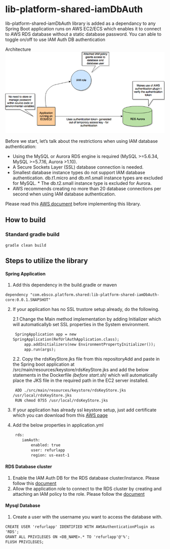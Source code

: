# lib-platform-shared-iamDbAuth

lib-platform-shared-iamDbAuth library is added as a dependancy to any Spring Boot application runs on AWS EC2/ECS which enables it to connect to AWS RDS database without a static database password.
You can able to toggle on/off to use IAM Auth DB authentication


Architecture 
![alt text](https://github.com/jshanm/lib-platform-shared-iamDbAuth/blob/master/src/main/resources/META-INF/Architecture.png "Architecture")


Before we start, let’s talk about the restrictions when using IAM database authentication:

* Using the MySQL or Aurora RDS engine is required (MySQL >=5.6.34, MySQL >=5.7.16, Aurora >1.10).
* A Secure Sockets Layer (SSL) database connection is needed.
* Smallest database instance types do not support IAM database authentication. db.t1.micro and db.m1.small instance types are excluded for MySQL. * The db.t2.small instance type is excluded for Aurora.
* AWS recommends creating no more than 20 database connections per second when using IAM database authentication.

Please read this [AWS document](https://docs.aws.amazon.com/AmazonRDS/latest/UserGuide/UsingWithRDS.IAMDBAuth.html#UsingWithRDS.IAMDBAuth.ConnectionsPerSecond) before implementing this library.


## How to build
### Standard gradle build
```
gradle clean build
```
## Steps to utilize the library
#### Spring Application
1. Add this dependency in the build.gradle or maven
```
dependency "com.ebsco.platform.shared:lib-platform-shared-iamDbAuth-core:0.0.1.SNAPSHOT"
```
2. If your application has no SSL trustore setup already, do the following.

    2.1 Change the Main method implementation by adding Initializer which will automaticallyb set SSL properties in the System environment.
        
        SpringApplication app = new SpringApplication(RefUrlAuthApplication.class);
            app.addInitializers(new EnvironmentPropertyInitializer());
            app.run(args);
        
    2.2. Copy the rdsKeyStore.jks file from this repositoryAdd  and paste in the Spring boot application at /src/main/resources/keystore/rdsKeyStore.jks and add the below statements in the Dockerfile *(before start.sh)* which will automatically place the JKS file in the required path in the EC2 server installed.

        ADD ./src/main/resources/keystore/rdsKeyStore.jks /usr/local/rdsKeyStore.jks
        RUN chmod 0755 /usr/local/rdsKeyStore.jks

3. If your application has already ssl keystore setup, just add certificate which you can download from this [AWS page](https://docs.aws.amazon.com/AmazonRDS/latest/UserGuide/UsingWithRDS.SSL.html#UsingWithRDS.SSL.IntermediateCertificates)
4. Add the below properties in application.yml
    ```
     rds:
        iamAuth:
            enabled: true
            user: refurlapp
            region: us-east-1
    ```

#### RDS Database cluster
1. Enable the IAM Auth DB for the RDS database cluster/instance. Please follow this [document](https://docs.aws.amazon.com/AmazonRDS/latest/UserGuide/UsingWithRDS.IAMDBAuth.Enabling.html)
2. Allow the application role to connect to the RDS cluster by creating and attaching an IAM policy to the role. Please follow the [document](https://docs.aws.amazon.com/AmazonRDS/latest/UserGuide/UsingWithRDS.IAMDBAuth.IAMPolicy.html)

#### Mysql Database
1. Create a user with the username you want to access the database with.

```
CREATE USER 'refurlapp' IDENTIFIED WITH AWSAuthenticationPlugin as 'RDS';
GRANT ALL PRIVILEGES ON <DB_NAME>.* TO 'refurlapp'@'%';
FLUSH PRIVILEGES;
```
